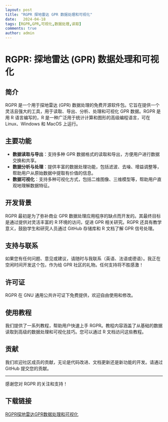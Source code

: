 ```yaml
---
layout: post
title: "RGPR 探地雷达 GPR 数据处理和可视化"
date:   2024-04-18
tags: [RGPR,GPR,可视化,数据处理,读取]
comments: true
author: admin
---
```

# RGPR: 探地雷达 (GPR) 数据处理和可视化

## 简介

RGPR 是一个用于探地雷达 (GPR) 数据处理的免费开源软件包。它旨在提供一个灵活且强大的工具，用于读取、导出、分析、处理和可视化 GPR 数据。RGPR 是用 R 语言编写的，R 是一种广泛用于统计计算和图形的高级编程语言，可在 Linux、Windows 和 MacOS 上运行。

## 主要功能

- **数据读取与导出**：支持多种 GPR 数据格式的读取和导出，方便用户进行数据交换和共享。
- **数据分析与处理**：提供丰富的数据处理功能，包括滤波、去噪、增益调整等，帮助用户从原始数据中提取有价值的信息。
- **数据可视化**：支持多种可视化方式，包括二维图像、三维模型等，帮助用户直观地理解数据特征。

## 开发背景

RGPR 最初是为了弥补商业 GPR 数据处理应用程序的缺点而开发的。其最终目标是通过提供对灵活丰富的 R 环境的访问，促进 GPR 相关研究。RGPR 还具有教学意义，鼓励学生和研究人员通过 GitHub 存储库和 R 文档了解 GPR 信号处理。

## 支持与联系

如果您有任何问题、意见或建议，请随时与我联系（英语、法语或德语）。我正在空闲时间开发这个包，作为给 GPR 社区的礼物。任何支持将不胜感激！

## 许可证

RGPR 在 GNU 通用公共许可证下免费提供，欢迎自由使用和修改。

## 使用教程

我们提供了一系列教程，帮助用户快速上手 RGPR。教程内容涵盖了从基础的数据读取到高级的数据处理和可视化技巧。您可以通过 R 文档访问这些教程。

## 贡献

我们欢迎社区成员的贡献，无论是代码改进、文档更新还是新功能的开发。请通过 GitHub 提交您的贡献。

---

感谢您对 RGPR 的关注和支持！

## 下载链接

[RGPR探地雷达GPR数据处理和可视化](https://pan.quark.cn/s/ed1669403f03)
